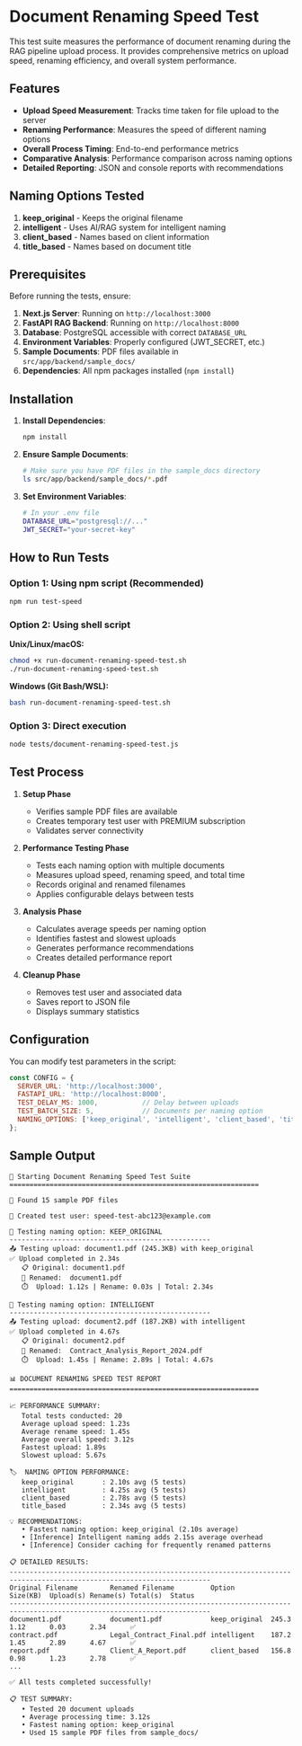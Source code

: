 # Document Renaming Speed Test

This test suite measures the performance of document renaming during the RAG pipeline upload process. It provides comprehensive metrics on upload speed, renaming efficiency, and overall system performance.

## Features

- **Upload Speed Measurement**: Tracks time taken for file upload to the server
- **Renaming Performance**: Measures the speed of different naming options
- **Overall Process Timing**: End-to-end performance metrics
- **Comparative Analysis**: Performance comparison across naming options
- **Detailed Reporting**: JSON and console reports with recommendations

## Naming Options Tested

1. **keep_original** - Keeps the original filename
2. **intelligent** - Uses AI/RAG system for intelligent naming
3. **client_based** - Names based on client information
4. **title_based** - Names based on document title

## Prerequisites

Before running the tests, ensure:

1. **Next.js Server**: Running on `http://localhost:3000`
2. **FastAPI RAG Backend**: Running on `http://localhost:8000` 
3. **Database**: PostgreSQL accessible with correct `DATABASE_URL`
4. **Environment Variables**: Properly configured (JWT_SECRET, etc.)
5. **Sample Documents**: PDF files available in `src/app/backend/sample_docs/`
6. **Dependencies**: All npm packages installed (`npm install`)

## Installation

1. **Install Dependencies**:
   ```bash
   npm install
   ```

2. **Ensure Sample Documents**:
   ```bash
   # Make sure you have PDF files in the sample_docs directory
   ls src/app/backend/sample_docs/*.pdf
   ```

3. **Set Environment Variables**:
   ```bash
   # In your .env file
   DATABASE_URL="postgresql://..."
   JWT_SECRET="your-secret-key"
   ```

## How to Run Tests

### Option 1: Using npm script (Recommended)
```bash
npm run test-speed
```

### Option 2: Using shell script
**Unix/Linux/macOS:**
```bash
chmod +x run-document-renaming-speed-test.sh
./run-document-renaming-speed-test.sh
```

**Windows (Git Bash/WSL):**
```bash
bash run-document-renaming-speed-test.sh
```

### Option 3: Direct execution
```bash
node tests/document-renaming-speed-test.js
```

## Test Process

1. **Setup Phase**
   - Verifies sample PDF files are available
   - Creates temporary test user with PREMIUM subscription
   - Validates server connectivity

2. **Performance Testing Phase**
   - Tests each naming option with multiple documents
   - Measures upload speed, renaming speed, and total time
   - Records original and renamed filenames
   - Applies configurable delays between tests

3. **Analysis Phase**
   - Calculates average speeds per naming option
   - Identifies fastest and slowest uploads
   - Generates performance recommendations
   - Creates detailed performance report

4. **Cleanup Phase**
   - Removes test user and associated data
   - Saves report to JSON file
   - Displays summary statistics

## Configuration

You can modify test parameters in the script:

```javascript
const CONFIG = {
  SERVER_URL: 'http://localhost:3000',
  FASTAPI_URL: 'http://localhost:8000',
  TEST_DELAY_MS: 1000,           // Delay between uploads
  TEST_BATCH_SIZE: 5,            // Documents per naming option
  NAMING_OPTIONS: ['keep_original', 'intelligent', 'client_based', 'title_based']
};
```

## Sample Output

```
🚀 Starting Document Renaming Speed Test Suite
==============================================================

📁 Found 15 sample PDF files

👤 Created test user: speed-test-abc123@example.com

📝 Testing naming option: KEEP_ORIGINAL
--------------------------------------------------
📤 Testing upload: document1.pdf (245.3KB) with keep_original
✅ Upload completed in 2.34s
   📋 Original: document1.pdf
   📝 Renamed:  document1.pdf
   ⏱️  Upload: 1.12s | Rename: 0.03s | Total: 2.34s

📝 Testing naming option: INTELLIGENT
--------------------------------------------------
📤 Testing upload: document2.pdf (187.2KB) with intelligent
✅ Upload completed in 4.67s
   📋 Original: document2.pdf
   📝 Renamed:  Contract_Analysis_Report_2024.pdf
   ⏱️  Upload: 1.45s | Rename: 2.89s | Total: 4.67s

📊 DOCUMENT RENAMING SPEED TEST REPORT
==============================================================

📈 PERFORMANCE SUMMARY:
   Total tests conducted: 20
   Average upload speed: 1.23s
   Average rename speed: 1.45s
   Average overall speed: 3.12s
   Fastest upload: 1.89s
   Slowest upload: 5.67s

🏷️  NAMING OPTION PERFORMANCE:
   keep_original       : 2.10s avg (5 tests)
   intelligent         : 4.25s avg (5 tests)
   client_based        : 2.78s avg (5 tests)
   title_based         : 2.34s avg (5 tests)

💡 RECOMMENDATIONS:
   • Fastest naming option: keep_original (2.10s average)
   • [Inference] Intelligent naming adds 2.15s average overhead
   • [Inference] Consider caching for frequently renamed patterns

📋 DETAILED RESULTS:
------------------------------------------------------------------------------------------------------------------------
Original Filename        Renamed Filename         Option         Size(KB)  Upload(s) Rename(s) Total(s)  Status
------------------------------------------------------------------------------------------------------------------------
document1.pdf            document1.pdf            keep_original  245.3     1.12      0.03      2.34      ✅
contract.pdf             Legal_Contract_Final.pdf intelligent    187.2     1.45      2.89      4.67      ✅
report.pdf               Client_A_Report.pdf      client_based   156.8     0.98      1.23      2.78      ✅
...

✅ All tests completed successfully!

📋 TEST SUMMARY:
   • Tested 20 document uploads
   • Average processing time: 3.12s
   • Fastest naming option: keep_original
   • Used 15 sample PDF files from sample_docs/
```